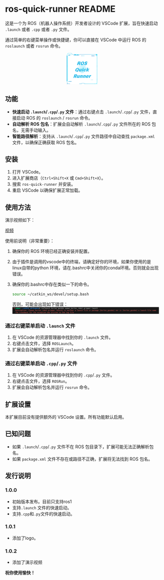 # ros-quick-runner README

这是一个为 ROS（机器人操作系统）开发者设计的 VSCode 扩展，旨在快速启动 `.launch` 或者 `.cpp` 或者 `.py` 文件。

通过简单的右键菜单操作或快捷键，你可以直接在 VSCode 中运行 ROS 的 `roslaunch` 或者 `rosrun` 命令。
<div align=center>
    <img src="https://github.com/Knighthood2001/ROS-Quick-Runner/blob/main/icon/ROS-Quick-Runner.ico" alt="插件logo" width="20%" height="20%">
</div>

## 功能

- **快速启动 `.launch`/`.cpp`/`.py` 文件**：通过右键点击 `.launch`/`.cpp`/`.py` 文件，直接启动 ROS 的 `roslaunch` / `rosrun` 命令。
- **自动解析 ROS 包名**：扩展会自动解析 `.launch`/`.cpp`/`.py` 文件所在的 ROS 包名，无需手动输入。
- **智能路径解析**：支持从 `.launch`/`.cpp`/`.py` 文件路径中自动查找 `package.xml` 文件，以确保正确获取 ROS 包名。

## 安装

1. 打开 VSCode。
2. 进入扩展商店（`Ctrl+Shift+X` 或 `Cmd+Shift+X`）。
3. 搜索 `ros-quick-runner` 并安装。
4. 重启 VSCode 以确保扩展正常加载。

## 使用方法

演示视频如下：

[视频](./pic/result.gif)


使用前说明（非常重要）：

1. 确保你的 ROS 环境已经正确安装并配置。
2. 由于插件是调用的vscode中的终端，请确定好你的环境，如果你使用的是linux自带的python 环境，请在.bashrc中关闭你的conda环境。否则就会出现错误。

3. 确保你的.bashrc中存在类似一下的命令。
    ```bash
    source ~/catkin_ws/devel/setup.bash
    ```
    否则，可能会出现如下错误：
    ![问题](./pic/image.png)


### 通过右键菜单启动 `.launch` 文件
1. 在 VSCode 的资源管理器中找到你的 `.launch` 文件。
2. 右键点击文件，选择 `ROSLaunch`。
3. 扩展会自动解析包名并运行 `roslaunch` 命令。

### 通过右键菜单启动 `.cpp`/`.py` 文件
1. 在 VSCode 的资源管理器中找到你的 `.cpp`/`.py` 文件。
2. 右键点击文件，选择 `ROSRun`。
3. 扩展会自动解析包名并运行 `rosrun` 命令。


## 扩展设置

本扩展目前没有提供额外的 VSCode 设置。所有功能默认启用。

## 已知问题

- 如果 `.launch`/`.cpp`/`.py` 文件不在 ROS 包目录下，扩展可能无法正确解析包名。
- 如果 `package.xml` 文件不存在或路径不正确，扩展将无法找到 ROS 包名。

## 发行说明

### 1.0.0
- 初始版本发布。目前只支持ros1
- 支持`.launch` 文件的快速启动。
- 支持`.cpp`和`.py`文件的快速启动。

### 1.0.1
- 添加了logo。

### 1.0.2
- 添加了演示视频

**祝你使用愉快！**
